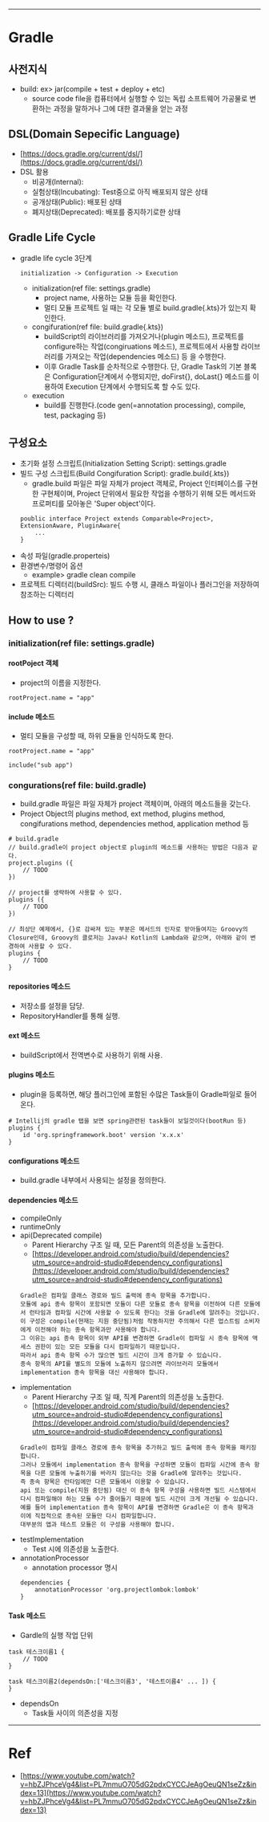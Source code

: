
---


# Gradle
## 사전지식
- build: ex> jar(compile + test + deploy + etc)
  - source code file을 컴퓨터에서 실행할 수 있는 독립 소프트웨어 가공물로 변환하는 과정을 말하거나 그에 대한 결과물을 얻는 과정

## DSL(Domain Sepecific Language)
- [https://docs.gradle.org/current/dsl/](https://docs.gradle.org/current/dsl/)
- DSL 활용
  - 비공개(Internal): 
  - 실험상태(Incubating): Test중으로 아직 배포되지 않은 상태
  - 공개상태(Public): 배포된 상태
  - 폐지상태(Deprecated): 배포를 중지하기로한 상태

## Gradle Life Cycle
- gradle life cycle 3단계
  ```
  initialization -> Configuration -> Execution
  ```
  - initialization(ref file: settings.gradle)
    - project name, 사용하는 모듈 등을 확인한다.
    - 멀티 모듈 프로젝트 일 때는 각 모듈 별로 build.gradle{.kts}가 있는지 확인한다.
  - congifuration(ref file: build.gradle{.kts})
    - buildScript의 라이브러리를 가져오거나(plugin 메소드), 프로젝트를 configure하는 작업(congiruations 메소드), 프로젝트에서 사용할 라이브러리를 가져오는 작업(dependencies 메소드) 등 을 수행한다.
    - 이후 Gradle Task를 순차적으로 수행한다. 단, Gradle Task의 기본 블록은 Configuration단계에서 수행되지만, doFirst{}, doLast{} 메소드를 이용하여 Execution 단계에서 수행되도록 할 수도 있다.
  - execution
    - build를 진행한다.(code gen(=annotation processing), compile, test, packaging 등)

## 구성요소
- 초기화 설정 스크립트(Initialization Setting Script): settings.gradle
- 빌드 구성 스크립트(Build Congifuration Script): gradle.build{.kts})
  - gradle.build 파일은 파일 자체가 project 객체로, Project 인터페이스를 구현한 구현체이며, Project 단위에서 필요한 작업을 수행하기 위해 모든 메서드와 프로퍼티를 모아놓은 'Super object'이다.
  ```
  poublic interface Project extends Comparable<Project>, ExtensionAware, PluginAware{
      ...
  }
  ```
- 속성 파일(gradle.properteis)
- 환경변수/명령어 옵션
  - example> gradle clean compile
- 프로젝트 디렉터리(buildSrc): 빌드 수행 시, 클래스 파일이나 플러그인을 저장하여 참조하는 디렉터리

## How to use ?
### initialization(ref file: settings.gradle)
#### rootPoject 객체
- project의 이름을 지정한다.
```
rootProject.name = "app"
```

#### include 메소드
- 멀티 모듈을 구성할 때, 하위 모듈을 인식하도록 한다.
```
rootProject.name = "app"

include("sub app")
```

### congurations(ref file: build.gradle)
- build.gradle 파일은 파일 자체가 project 객체이며, 아래의 메소드들을 갖는다.
- Project Object의 plugins method, ext method, plugins method, congifurations method, dependencies method, application method 등
```
# build.gradle
// build.gradle이 project object로 plugin의 메소드를 사용하는 방법은 다음과 같다.
project.plugins ({
    // TODO
})

// project를 생략하여 사용할 수 있다.
plugins ({
    // TODO
})

// 최상단 예제에서, {}로 감싸져 있는 부분은 메서드의 인자로 받아들여지는 Groovy의 Closure인데, Groovy의 클로저는 Java나 Kotlin의 Lambda와 같으며, 아래와 같이 변경하여 사용할 수 있다.
plugins {
    // TODO
}
```

#### repositories 메소드
- 저장소를 설정을 담당.
- RepositoryHandler를 통해 실행.

#### ext 메소드
- buildScript에서 전역변수로 사용하기 위해 사용.

#### plugins 메소드
- plugin을 등록하면, 해당 플러그인에 포함된 수많은 Task들이 Gradle파일로 들어온다.
```
# Intellij의 gradle 탭을 보면 spring관련된 task들이 보일것이다(bootRun 등)
plugins {
    id 'org.springframework.boot' version 'x.x.x'
}
```

#### configurations 메소드
- build.gradle 내부에서 사용되는 설정을 정의한다.

#### dependencies 메소드
- compileOnly
- runtimeOnly
- api(Deprecated compile)
  - Parent Hierarchy 구조 일 때, 모든 Parent의 의존성을 노출한다.
  - [https://developer.android.com/studio/build/dependencies?utm_source=android-studio#dependency_configurations](https://developer.android.com/studio/build/dependencies?utm_source=android-studio#dependency_configurations)
  ```
  Gradle은 컴파일 클래스 경로와 빌드 출력에 종속 항목을 추가합니다.
  모듈에 api 종속 항목이 포함되면 모듈이 다른 모듈로 종속 항목을 이전하여 다른 모듈에서 런타임과 컴파일 시간에 사용할 수 있도록 한다는 것을 Gradle에 알려주는 것입니다.
  이 구성은 compile(현재는 지원 중단됨)처럼 작동하지만 주의해서 다른 업스트림 소비자에게 이전해야 하는 종속 항목과만 사용해야 합니다.
  그 이유는 api 종속 항목이 외부 API를 변경하면 Gradle이 컴파일 시 종속 항목에 액세스 권한이 있는 모든 모듈을 다시 컴파일하기 때문입니다.
  따라서 api 종속 항목 수가 많으면 빌드 시간이 크게 증가할 수 있습니다.
  종속 항목의 API를 별도의 모듈에 노출하지 않으려면 라이브러리 모듈에서 implementation 종속 항목을 대신 사용해야 합니다.
  ```
- implementation
  - Parent Hierarchy 구조 일 때, 직계 Parent의 의존성을 노출한다.
  - [https://developer.android.com/studio/build/dependencies?utm_source=android-studio#dependency_configurations](https://developer.android.com/studio/build/dependencies?utm_source=android-studio#dependency_configurations)
  ```
  Gradle이 컴파일 클래스 경로에 종속 항목을 추가하고 빌드 출력에 종속 항목을 패키징합니다.
  그러나 모듈에서 implementation 종속 항목을 구성하면 모듈이 컴파일 시간에 종속 항목을 다른 모듈에 누출하기를 바라지 않는다는 것을 Gradle에 알려주는 것입니다.
  즉 종속 항목은 런타임에만 다른 모듈에서 이용할 수 있습니다.
  api 또는 compile(지원 중단됨) 대신 이 종속 항목 구성을 사용하면 빌드 시스템에서 다시 컴파일해야 하는 모듈 수가 줄어들기 때문에 빌드 시간이 크게 개선될 수 있습니다.
  예를 들어 implementation 종속 항목이 API를 변경하면 Gradle은 이 종속 항목과 이에 직접적으로 종속된 모듈만 다시 컴파일합니다.
  대부분의 앱과 테스트 모듈은 이 구성을 사용해야 합니다.
  ```
- testImplementation
  - Test 시에 의존성을 노출한다.
- annotationProcessor
  - annotation processor 명시
  ```
  dependencies {
      annotationProcessor 'org.projectlombok:lombok'
  }
  ```

#### Task 메소드
- Gardle의 실행 작업 단위
```
task 테스크이름1 {
    // TODO
}

task 테스크이름2(dependsOn:['테스크이름3', '테스트이름4' ... ]) {
}
```
  - dependsOn
    - Task들 사이의 의존성을 지정

---


# Ref
- [https://www.youtube.com/watch?v=hbZJPhceVg4&list=PL7mmuO705dG2pdxCYCCJeAgOeuQN1seZz&index=13](https://www.youtube.com/watch?v=hbZJPhceVg4&list=PL7mmuO705dG2pdxCYCCJeAgOeuQN1seZz&index=13)

